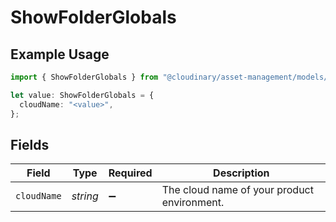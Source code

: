 # ShowFolderGlobals

## Example Usage

```typescript
import { ShowFolderGlobals } from "@cloudinary/asset-management/models/operations";

let value: ShowFolderGlobals = {
  cloudName: "<value>",
};
```

## Fields

| Field                                       | Type                                        | Required                                    | Description                                 |
| ------------------------------------------- | ------------------------------------------- | ------------------------------------------- | ------------------------------------------- |
| `cloudName`                                 | *string*                                    | :heavy_minus_sign:                          | The cloud name of your product environment. |